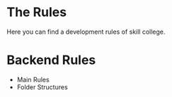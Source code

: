 # The Rules
Here you can find a development rules of skill college.

# Backend Rules
- Main Rules
- Folder Structures
  
